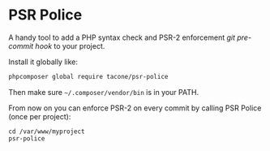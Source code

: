 PSR Police
==========

A handy tool to add a PHP syntax check and PSR-2 enforcement *git pre-commit hook* to your project.

Install it globally like:

```sh
phpcomposer global require tacone/psr-police
```

Then make sure `~/.composer/vendor/bin` is in your PATH.

From now on you can enforce PSR-2 on every commit by calling PSR Police (once per project):

```
cd /var/www/myproject
psr-police
```

